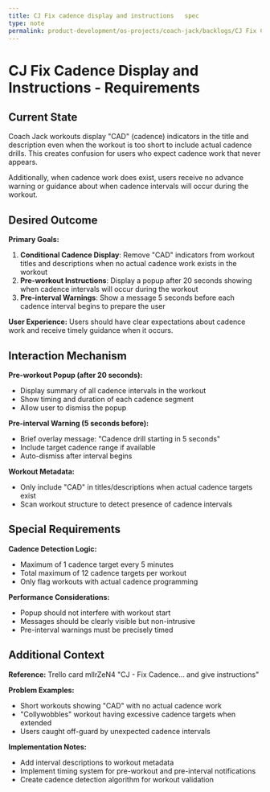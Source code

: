 ```yaml
---
title: CJ Fix cadence display and instructions   spec
type: note
permalink: product-development/os-projects/coach-jack/backlogs/CJ Fix Cadence Display and Instructions - Spec
---
```


# CJ Fix Cadence Display and Instructions - Requirements

## Current State

Coach Jack workouts display "CAD" (cadence) indicators in the title and description even when the workout is too short to include actual cadence drills. This creates confusion for users who expect cadence work that never appears.

Additionally, when cadence work does exist, users receive no advance warning or guidance about when cadence intervals will occur during the workout.

## Desired Outcome  

**Primary Goals:**
1. **Conditional Cadence Display**: Remove "CAD" indicators from workout titles and descriptions when no actual cadence work exists in the workout
2. **Pre-workout Instructions**: Display a popup after 20 seconds showing when cadence intervals will occur during the workout
3. **Pre-interval Warnings**: Show a message 5 seconds before each cadence interval begins to prepare the user

**User Experience:** Users should have clear expectations about cadence work and receive timely guidance when it occurs.

## Interaction Mechanism

**Pre-workout Popup (after 20 seconds):**
- Display summary of all cadence intervals in the workout
- Show timing and duration of each cadence segment
- Allow user to dismiss the popup

**Pre-interval Warning (5 seconds before):**
- Brief overlay message: "Cadence drill starting in 5 seconds"
- Include target cadence range if available
- Auto-dismiss after interval begins

**Workout Metadata:**
- Only include "CAD" in titles/descriptions when actual cadence targets exist
- Scan workout structure to detect presence of cadence intervals

## Special Requirements

**Cadence Detection Logic:**
- Maximum of 1 cadence target every 5 minutes
- Total maximum of 12 cadence targets per workout
- Only flag workouts with actual cadence programming

**Performance Considerations:**
- Popup should not interfere with workout start
- Messages should be clearly visible but non-intrusive
- Pre-interval warnings must be precisely timed

## Additional Context

**Reference:** Trello card mllrZeN4 "CJ - Fix Cadence... and give instructions"

**Problem Examples:**
- Short workouts showing "CAD" with no actual cadence work
- "Collywobbles" workout having excessive cadence targets when extended
- Users caught off-guard by unexpected cadence intervals

**Implementation Notes:**
- Add interval descriptions to workout metadata
- Implement timing system for pre-workout and pre-interval notifications
- Create cadence detection algorithm for workout validation